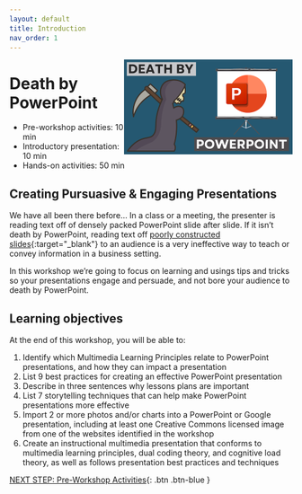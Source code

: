 ```yaml
---
layout: default
title: Introduction 
nav_order: 1
---
```

<img src="images/death-by-powerpoint.png" style="float:right;width:300px;" alt="image description">

# Death by PowerPoint

- Pre-workshop activities: 10 min 
- Introductory presentation: 10 min
- Hands-on activities: 50 min

## Creating Pursuasive & Engaging Presentations 

We have all been there before… In a class or a meeting, the presenter is reading text off of densely packed PowerPoint slide after slide. If it isn’t death by PowerPoint, reading text off [poorly constructed slides](https://www.pcworld.idg.com.au/slideshow/366369/world-worst-powerpoint-presentations/){:target="_blank"} to an audience is a very ineffective way to teach or convey information in a business setting. 

In this workshop we’re going to focus on learning and usings tips and tricks so your presentations engage and persuade, and not bore your audience to death by PowerPoint.

## Learning objectives

At the end of this workshop, you will be able to:

1. Identify which Multimedia Learning Principles relate to PowerPoint presentations, and how they can impact a presentation
2. List 9 best practices for creating an effective PowerPoint presentation
3. Describe in three sentences why lessons plans are important
4. List 7 storytelling techniques that can help make PowerPoint presentations more effective
5. Import 2 or more photos and/or charts into a PowerPoint or Google presentation, including at least one Creative Commons licensed image from one of the websites identified in the workshop
6. Create an instructional multimedia presentation that conforms to multimedia learning principles, dual coding theory, and cognitive load theory, as well as follows presentation best practices and techniques
 
[NEXT STEP: Pre-Workshop Activities](pre-workshop.html){: .btn .btn-blue }
